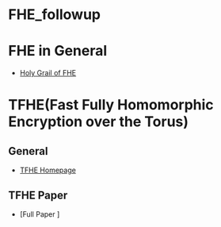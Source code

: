 # FHE_followup

# FHE in General
* [Holy Grail of FHE](https://www.cs.utexas.edu/~dwu4/papers/XRDSFHE.pdf)

# TFHE(Fast Fully Homomorphic Encryption over the Torus)
## General
* [TFHE Homepage](https://tfhe.github.io/tfhe/)

## TFHE Paper
* [Full Paper ]
